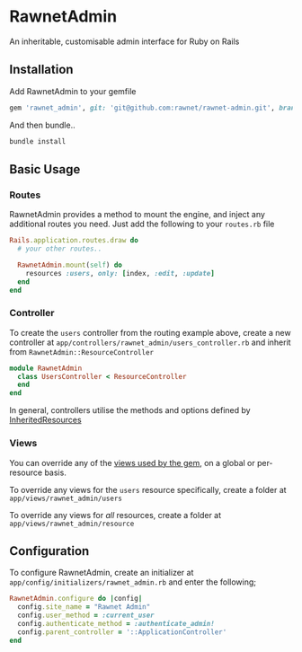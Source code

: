 # RawnetAdmin

An inheritable, customisable admin interface for Ruby on Rails

## Installation

Add RawnetAdmin to your gemfile
```ruby
gem 'rawnet_admin', git: 'git@github.com:rawnet/rawnet-admin.git', branch: 'master'
```
And then bundle..
```sh
bundle install
```

## Basic Usage

### Routes

RawnetAdmin provides a method to mount the engine, and inject any additional routes you need. Just add the following to your `routes.rb` file

```ruby
Rails.application.routes.draw do
  # your other routes..

  RawnetAdmin.mount(self) do
    resources :users, only: [index, :edit, :update]
  end
end
```

### Controller

To create the `users` controller from the routing example above, create a new controller at `app/controllers/rawnet_admin/users_controller.rb` and inherit from `RawnetAdmin::ResourceController`

```ruby
module RawnetAdmin
  class UsersController < ResourceController
  end
end
```

In general, controllers utilise the methods and options defined by [InheritedResources](https://github.com/josevalim/inherited_resources)

### Views

You can override any of the [views used by the gem](https://github.com/rawnet/rawnet-admin/tree/master/app/views/rawnet_admin/resource), on a global or per-resource basis.

To override any views for the `users` resource specifically, create a folder at `app/views/rawnet_admin/users`

To override any views for _all_ resources, create a folder at `app/views/rawnet_admin/resource`

## Configuration

To configure RawnetAdmin, create an initializer at `app/config/initializers/rawnet_admin.rb` and enter the following;

```ruby
RawnetAdmin.configure do |config|
  config.site_name = "Rawnet Admin"
  config.user_method = :current_user
  config.authenticate_method = :authenticate_admin!
  config.parent_controller = '::ApplicationController'
end
```
